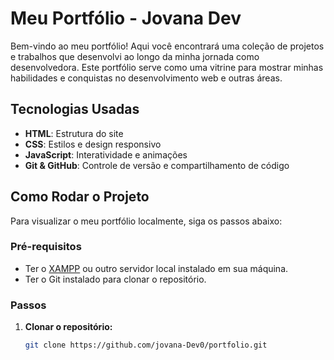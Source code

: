 # Meu Portfólio - Jovana Dev

Bem-vindo ao meu portfólio! Aqui você encontrará uma coleção de projetos e trabalhos que desenvolvi ao longo da minha jornada como desenvolvedora. Este portfólio serve como uma vitrine para mostrar minhas habilidades e conquistas no desenvolvimento web e outras áreas.

##  Tecnologias Usadas

- **HTML**: Estrutura do site
- **CSS**: Estilos e design responsivo
- **JavaScript**: Interatividade e animações
- **Git & GitHub**: Controle de versão e compartilhamento de código

##  Como Rodar o Projeto

Para visualizar o meu portfólio localmente, siga os passos abaixo:

### Pré-requisitos

- Ter o [XAMPP](https://www.apachefriends.org/pt_br/index.html) ou outro servidor local instalado em sua máquina.
- Ter o Git instalado para clonar o repositório.

### Passos

1. **Clonar o repositório:**
   ```bash
   git clone https://github.com/jovana-Dev0/portfolio.git
